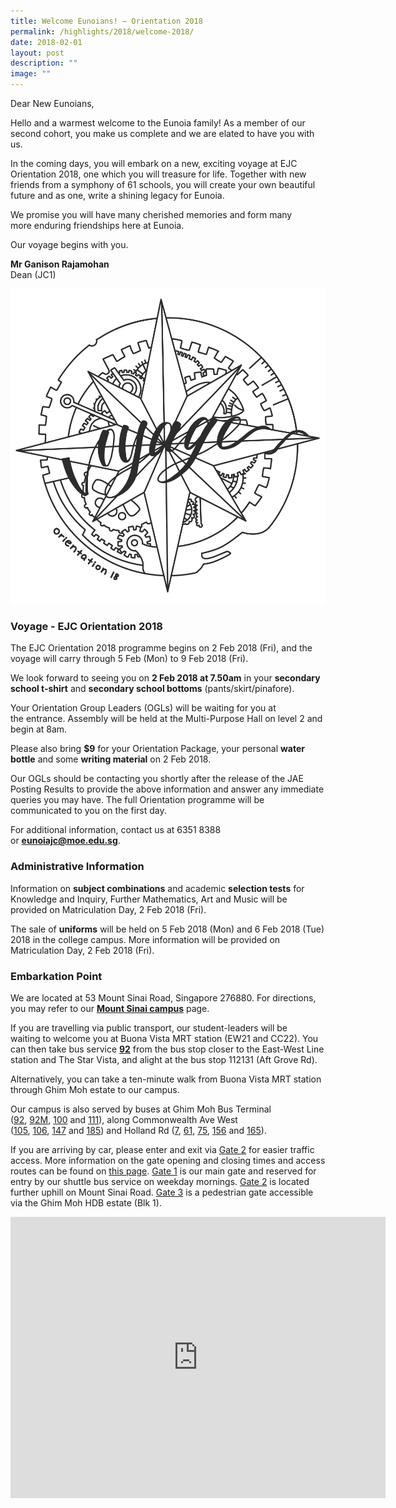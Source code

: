 ```yaml
---
title: Welcome Eunoians! – Orientation 2018
permalink: /highlights/2018/welcome-2018/
date: 2018-02-01
layout: post
description: ""
image: ""
---
```

Dear New Eunoians,

Hello and&nbsp;a warmest welcome to the Eunoia family! As&nbsp;a member of our second cohort, you make us complete and we are&nbsp;elated to have you with us.

In the coming days, you will embark on a new, exciting voyage at EJC Orientation 2018, one which you will treasure for life. Together with&nbsp;new friends from a symphony of 61 schools, you will&nbsp;create your own beautiful future and as one, write a shining legacy for Eunoia.

We&nbsp;promise you will have&nbsp;many cherished memories and form many more&nbsp;enduring friendships here at Eunoia.

Our voyage begins with you.

**Mr Ganison Rajamohan**  
Dean (JC1)

![](/images/Voyage-Orientation-2018.png)

### Voyage - EJC Orientation 2018

The EJC Orientation 2018 programme begins on&nbsp;2 Feb 2018 (Fri), and the voyage will carry through 5&nbsp;Feb (Mon) to&nbsp;9 Feb 2018 (Fri).

We look forward to seeing you on&nbsp;**2&nbsp;Feb 2018 at 7.50am**&nbsp;in your&nbsp;**secondary school t-shirt**&nbsp;and&nbsp;**secondary school bottoms**&nbsp;(pants/skirt/pinafore).

Your Orientation Group Leaders (OGLs) will be waiting for you at the&nbsp;entrance. Assembly will be held at the Multi-Purpose Hall on level 2&nbsp;and begin at 8am.

Please also bring&nbsp;**$9**&nbsp;for your Orientation Package, your personal&nbsp;**water bottle**&nbsp;and some&nbsp;**writing material**&nbsp;on 2 Feb 2018.

Our OGLs should be contacting you shortly after the release of the JAE Posting Results to provide&nbsp;the above information and answer any immediate queries you may have. The full Orientation programme will be communicated to you on the first day.

For additional information, contact us at 6351 8388 or&nbsp;[**eunoiajc@moe.edu.sg**](mailto:eunoiajc@moe.edu.sg).

### Administrative Information

Information on&nbsp;**subject combinations**&nbsp;and academic&nbsp;**selection tests**&nbsp;for Knowledge and Inquiry, Further Mathematics, Art and Music will be provided on Matriculation Day, 2 Feb 2018 (Fri).

The sale of&nbsp;**uniforms**&nbsp;will be held on 5&nbsp;Feb 2018 (Mon) and 6 Feb 2018 (Tue) 2018 in the college campus. More information will be provided on Matriculation Day, 2 Feb 2018 (Fri).

### Embarkation Point

We are located at 53 Mount Sinai Road, Singapore 276880. For directions, you may&nbsp;refer to our&nbsp;**[Mount Sinai campus](https://eunoiajc.moe.edu.sg/about/campus/)**&nbsp;page.

If you are travelling via public transport, our student-leaders will be waiting&nbsp;to welcome you at&nbsp;Buona Vista MRT station (EW21 and CC22).&nbsp;You can then take bus service&nbsp;[**92**](https://www.transitlink.com.sg/eservice/eguide/service_route.php?service=92)&nbsp;from the bus stop closer to the East-West Line station and The Star Vista, and alight at the bus stop 112131 (Aft Grove Rd).

Alternatively, you can&nbsp;take a ten-minute walk from Buona Vista MRT station through Ghim Moh estate to our campus.

Our campus is also served by buses&nbsp;at Ghim Moh Bus Terminal ([92](https://www.transitlink.com.sg/eservice/eguide/service_route.php?service=92),&nbsp;[92M](https://www.transitlink.com.sg/eservice/eguide/service_route.php?service=92M),&nbsp;[100](https://www.transitlink.com.sg/eservice/eguide/service_route.php?service=100)&nbsp;and&nbsp;[111](https://www.transitlink.com.sg/eservice/eguide/service_route.php?service=111)), along Commonwealth Ave West ([105](https://www.transitlink.com.sg/eservice/eguide/service_route.php?service=105),&nbsp;[106](https://www.transitlink.com.sg/eservice/eguide/service_route.php?service=106),&nbsp;[147](https://www.transitlink.com.sg/eservice/eguide/service_route.php?service=147)&nbsp;and&nbsp;[185](https://www.transitlink.com.sg/eservice/eguide/service_route.php?service=185)) and Holland Rd ([7](https://www.sbstransit.com.sg/journeyplan/servicedetails.aspx?serviceno=007),&nbsp;[61](https://www.transitlink.com.sg/eservice/eguide/service_route.php?service=61),&nbsp;[75](https://www.transitlink.com.sg/eservice/eguide/service_route.php?service=75),&nbsp;[156](https://www.transitlink.com.sg/eservice/eguide/service_route.php?service=156)&nbsp;and&nbsp;[165](https://www.transitlink.com.sg/eservice/eguide/service_route.php?service=165)).

If you are arriving by car, please enter and exit via&nbsp;[Gate 2](https://eunoiajc.moe.edu.sg/about/contact-us/)&nbsp;for&nbsp;easier traffic access. More information on the gate opening and closing times and access routes can be found on&nbsp;[this page](https://eunoiajc.moe.edu.sg/access/).&nbsp;[Gate 1](https://eunoiajc.moe.edu.sg/about/contact-us/)&nbsp;is our main gate and reserved for entry by our shuttle bus service&nbsp;on weekday&nbsp;mornings.&nbsp;[Gate 2](https://eunoiajc.moe.edu.sg/about/contact-us/)&nbsp;is located further uphill on Mount Sinai Road.&nbsp;[Gate 3](https://eunoiajc.moe.edu.sg/about/contact-us/)&nbsp;is a pedestrian gate accessible via the Ghim Moh HDB estate (Blk 1).


<center><iframe loading="lazy" allowfullscreen="" style="border:0;" height="450" width="600" src="https://www.google.com/maps/embed?pb=!1m14!1m8!1m3!1d7977.380142485182!2d103.839453!3d1.362617!3m2!1i1024!2i768!4f13.1!3m3!1m2!1s0x31da17c1fde88f41%3A0x13ec49101b330b8a!2sEunoia%20Junior%20College!5e0!3m2!1sen!2sus!4v1675571894143!5m2!1sen!2sus"></iframe></center>